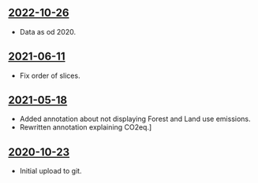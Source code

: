 ## [2022-10-26](https://github.com/faktaoklimatu/graphics/blob/bfa510be833971483b34e7dd34065e821687eacd/data-visualization/infographics/emissions/czechia/ghg-emissions-in-czechia-by-sector/cs-emise-cr.ai)

- Data as od 2020.

## [2021-06-11](https://github.com/faktaoklimatu/graphics/blob/ef825ba8ab3f4e83479abdd709f8bc347debef5f/data-visualization/emissions/czechia/ghg-emissions-in-czechia-by-sector/cs-emise-cr.ai)

- Fix order of slices.

## [2021-05-18](https://github.com/faktaoklimatu/graphics/blob/740112091c49a6fb62636639a86749a403d3798c/data-visualization/emissions/czechia/ghg-emissions-in-czechia-by-sector/cs-emise-cr.ai)

- Added annotation about not displaying Forest and Land use emissions.
- Rewritten annotation explaining CO2eq.]

## [2020-10-23](https://github.com/faktaoklimatu/graphics/blob/b253427fcc97a23462362b3a7615fba73ef8dc32/Data%20visualization/Emissions/Czechia/GHG%20emissions%20in%20Czechia%20by%20sector/cs-emise-cr.ai)

- Initial upload to git.

